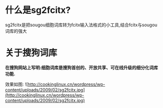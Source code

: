 # 什么是sg2fcitx? #

sg2fcitx是把sougou细胞词库转为fcitx输入法格式的小工具,结合fcitx与sougou词库的强大

# 关于搜狗词库 #
**在搜狗网站上写明:细胞词库是搜狗首创的、开放共享、可在线升级的细分化词库功能.**

效果如图:
![http://cookinglinux.cn/wordpress/wp-content/uploads/2009/02/sg2fcitx.jpg](http://cookinglinux.cn/wordpress/wp-content/uploads/2009/02/sg2fcitx.jpg)